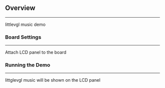 ## Overview
***
littlevgl music demo

### Board Settings
***
Attach LCD panel to the board

### Running the Demo
***
littglevgl music will be shown on the LCD panel
